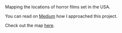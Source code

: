 Mapping the locations of horror films set in the USA.

You can read on [Medium](https://github.com/ben-n93/folium_us_horror_films) how I approached this project.

Check out the map [here](http://ben-nour.com/us_horror_films_locations/).
